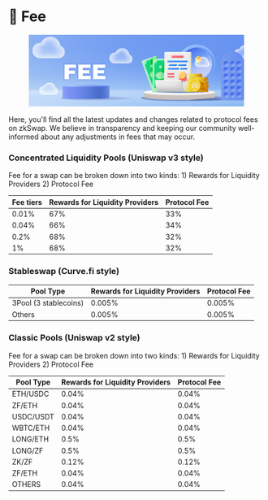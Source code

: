 # 🍣 Fee

<figure><img src="../.gitbook/assets/fee.png" alt=""><figcaption></figcaption></figure>

Here, you'll find all the latest updates and changes related to protocol fees on zkSwap. We believe in transparency and keeping our community well-informed about any adjustments in fees that may occur.

### Concentrated Liquidity Pools (Uniswap v3 style)

Fee for a swap can be broken down into two kinds: 1) Rewards for Liquidity Providers 2) Protocol Fee

| Fee tiers | Rewards for Liquidity Providers | Protocol Fee |
| --------- | ------------------------------- | ------------ |
| 0.01%     | 67%                             | 33%          |
| 0.04%     | 66%                             | 34%          |
| 0.2%      | 68%                             | 32%          |
| 1%        | 68%                             | 32%          |

### Stableswap (Curve.fi style)

| Pool Type             | Rewards for Liquidity Providers | Protocol Fee |
| --------------------- | ------------------------------- | ------------ |
| 3Pool (3 stablecoins) | 0.005%                          | 0.005%       |
| Others                | 0.005%                          | 0.005%       |

### Classic Pools (Uniswap v2 style)

Fee for a swap can be broken down into two kinds: 1) Rewards for Liquidity Providers 2) Protocol Fee

| Pool Type | Rewards for Liquidity Providers | Protocol Fee |
| --------- | ------------------------------- | ------------ |
| ETH/USDC  | 0.04%                           | 0.04%        |
| ZF/ETH    | 0.04%                           | 0.04%        |
| USDC/USDT | 0.04%                           | 0.04%        |
| WBTC/ETH  | 0.04%                           | 0.04%        |
| LONG/ETH  | 0.5%                            | 0.5%         |
| LONG/ZF   | 0.5%                            | 0.5%         |
| ZK/ZF     | 0.12%                           | 0.12%        |
| ZF/ETH    | 0.04%                           | 0.04%        |
| OTHERS    | 0.04%                           | 0.04%        |

